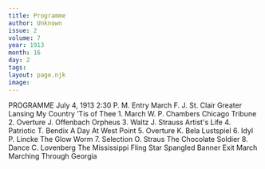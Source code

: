 ```yaml
---
title: Programme
author: Unknown
issue: 2
volume: 7
year: 1913
month: 16
day: 2
tags:
layout: page.njk
image:
---
```

PROGRAMME July 4, 1913 2:30 P. M. Entry March F. J. St. Clair Greater Lansing My Country ’Tis of Thee 1. March W. P. Chambers Chicago Tribune 2. Overture J. Offenbach Orpheus 3. Waltz J. Strauss Artist's Life 4. Patriotic T. Bendix A Day At West Point 5. Overture K. Bela Lustspiel 6. Idyl P. Lincke The Glow Worm 7. Selection O. Straus The Chocolate Soldier 8. Dance C. Lovenberg The Mississippi Fling Star Spangled Banner Exit March Marching Through Georgia 


